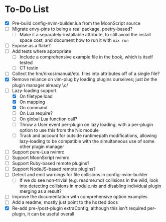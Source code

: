 # To-Do List
- [x] Pre-build config-nvim-builder.lua from the MoonScript source
- [ ] Migrate envy-pins to being a real package, poetry-based?
    - [ ] Make it a separately-installable attribute, to still avoid the
      install space cost, and document how to run it with `nix run`
- [ ] Expose as a flake?
- [ ] Add tests where appropriate
    - [ ] Include a comprehensive example file in the book, which is itself tested
    - [ ] CT testin
- [ ] Collect the hm/nixos/manual/etc. files into attributes off of a single file?
- [x] Remove reliance on vim-plug by loading plugins ourselves; just *be* the
  plugin manager already \o/
- [ ] Lazy-loading support
    - [x] On filetype load
    - [x] On <Plug> mapping
    - [x] On command
    - [ ] On Lua require?
    - [ ] On global Lua function call?
    - [ ] Throw a User event per-plugin on lazy loading, with a per-plugin
      option to use this from the Nix module
    - [ ] Track and account for outside runtimepath modifications, allowing
      lazy-loading to be compatible with the simultaneous use of some other
      plugin manager
- [ ] Support pure-Lua nvimrc
- [ ] Support MoonScript nvimrc
- [ ] Support Ruby-based remote plugins?
- [ ] Support NodeJS-based remote plugins?
- [ ] Detect and emit warnings for file collisions in config-nvim-builder
    - [ ] If we do see non-trivial (e.g. readme.md) collisions in the wild,
      look into detecting collisions in module.nix and disabling individual
      plugin merging as a result?
- [ ] Improve the documentation with comprehensive option examples
- [ ] Add a readme; mostly just point to the hosted docs
- [x] Re-add pre-/post-plugin extraConfig; although this isn't required
  per-plugin, it can be useful overall
